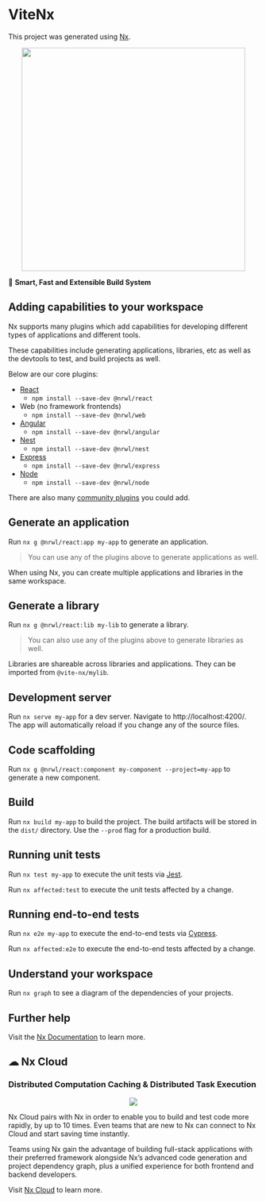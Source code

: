 

# ViteNx

This project was generated using [Nx](https://nx.dev).

<p style="text-align: center;"><img src="https://raw.githubusercontent.com/nrwl/nx/master/images/nx-logo.png" width="450"></p>

🔎 **Smart, Fast and Extensible Build System**

## Adding capabilities to your workspace

Nx supports many plugins which add capabilities for developing different types of applications and different tools.

These capabilities include generating applications, libraries, etc as well as the devtools to test, and build projects as well.

Below are our core plugins:

- [React](https://reactjs.org)
  - `npm install --save-dev @nrwl/react`
- Web (no framework frontends)
  - `npm install --save-dev @nrwl/web`
- [Angular](https://angular.io)
  - `npm install --save-dev @nrwl/angular`
- [Nest](https://nestjs.com)
  - `npm install --save-dev @nrwl/nest`
- [Express](https://expressjs.com)
  - `npm install --save-dev @nrwl/express`
- [Node](https://nodejs.org)
  - `npm install --save-dev @nrwl/node`

There are also many [community plugins](https://nx.dev/community) you could add.

## Generate an application

Run `nx g @nrwl/react:app my-app` to generate an application.

> You can use any of the plugins above to generate applications as well.

When using Nx, you can create multiple applications and libraries in the same workspace.

## Generate a library

Run `nx g @nrwl/react:lib my-lib` to generate a library.

> You can also use any of the plugins above to generate libraries as well.

Libraries are shareable across libraries and applications. They can be imported from `@vite-nx/mylib`.

## Development server

Run `nx serve my-app` for a dev server. Navigate to http://localhost:4200/. The app will automatically reload if you change any of the source files.

## Code scaffolding

Run `nx g @nrwl/react:component my-component --project=my-app` to generate a new component.

## Build

Run `nx build my-app` to build the project. The build artifacts will be stored in the `dist/` directory. Use the `--prod` flag for a production build.

## Running unit tests

Run `nx test my-app` to execute the unit tests via [Jest](https://jestjs.io).

Run `nx affected:test` to execute the unit tests affected by a change.

## Running end-to-end tests

Run `nx e2e my-app` to execute the end-to-end tests via [Cypress](https://www.cypress.io).

Run `nx affected:e2e` to execute the end-to-end tests affected by a change.

## Understand your workspace

Run `nx graph` to see a diagram of the dependencies of your projects.

## Further help

Visit the [Nx Documentation](https://nx.dev) to learn more.



## ☁ Nx Cloud

### Distributed Computation Caching & Distributed Task Execution

<p style="text-align: center;"><img src="https://raw.githubusercontent.com/nrwl/nx/master/images/nx-cloud-card.png"></p>

Nx Cloud pairs with Nx in order to enable you to build and test code more rapidly, by up to 10 times. Even teams that are new to Nx can connect to Nx Cloud and start saving time instantly.

Teams using Nx gain the advantage of building full-stack applications with their preferred framework alongside Nx’s advanced code generation and project dependency graph, plus a unified experience for both frontend and backend developers.

Visit [Nx Cloud](https://nx.app/) to learn more.
